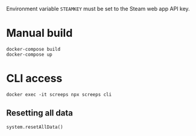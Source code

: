 Environment variable `STEAMKEY` must be set to the Steam web app API key.

# Manual build
```
docker-compose build
docker-compose up
```

# CLI access
```
docker exec -it screeps npx screeps cli
```

## Resetting all data
```
system.resetAllData()
```